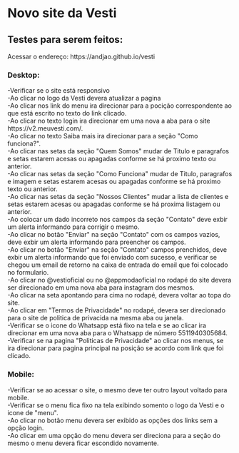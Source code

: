 <h1>Novo site da Vesti</h1>
<h2>Testes para serem feitos:</h2>
Acessar o endereço: https://andjao.github.io/vesti
<h3>Desktop:</h3>
-Verificar se o site está responsivo<br>
-Ao clicar no logo da Vesti devera atualizar a pagina<br>
-Ao clicar nos link do menu ira direcionar para a pocição correspondente ao que está escrito no texto do link clicado.<br>
-Ao clicar no texto login ira direcionar em uma nova a aba para o site https://v2.meuvesti.com/.<br>
-Ao clicar no texto Saiba mais ira direcionar para a seção "Como funciona?".<br>
-Ao clicar nas setas da seção "Quem Somos" mudar de Titulo e paragrafos e setas estarem acesas ou apagadas conforme se há proximo texto ou anterior.<br>
-Ao clicar nas setas da seção "Como Funciona" mudar de Titulo, paragrafos e imagem e setas estarem acesas ou apagadas conforme se há proximo texto ou anterior.<br>
-Ao clicar nas setas da seção "Nossos Clientes" mudar a lista de clientes e setas estarem acesas ou apagadas conforme se há proxima listagem ou anterior.<br>
-Ao colocar um dado incorreto nos campos da seção "Contato" deve exbir um alerta informando para corrigir o mesmo.<br>
-Ao clicar no botão "Enviar" na seção "Contato" com os campos vazios, deve exbir um alerta informando para preencher os campos.<br>
-Ao clicar no botão "Enviar" na seção "Contato" campos prenchidos, deve exbir um alerta informando que foi enviado com sucesso, e verificar se chegou um email de retorno na caixa de entrada do email que foi colocado no formulario.<br>
-Ao clicar no @vestioficial ou no @appmodaoficial no rodapé do site devera ser direcionado em uma nova aba para instagram dos mesmos.<br>
-Ao clicar na seta apontando para cima no rodapé, devera voltar ao topa do site.<br>
-Ao clicar em "Termos de Privacidade" no rodapé, devera ser direcionado para o site de politica de privacida na mesma aba ou janela.<br>
-Verificar se o icone do Whatsapp está fixo na tela e se ao clicar ira direcionar em uma nova aba para o Whatsapp de número 5511940305684.<br>
-Verificar se na pagina "Politicas de Privacidade" ao clicar nos menus, se ira direcionar para pagina principal na posição se acordo com link que foi clicado.
<h3>Mobile:</h3>
-Verificar se ao acessar o site, o mesmo deve ter outro layout voltado para mobile.<br>
-Verificar se o menu fica fixo na tela exibindo somento o logo da Vesti e o icone de "menu".<br>
-Ao clicar no botão menu devera ser exibido as opções dos links sem a opção login.<br>
-Ao clicar em uma opção do menu devera ser direciona para a seção do mesmo o menu devera ficar escondido novamente.
